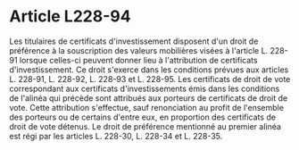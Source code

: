 # Article L228-94

Les titulaires de certificats d'investissement disposent d'un droit de préférence à la souscription des valeurs mobilières visées à l'article L. 228-91 lorsque celles-ci peuvent donner lieu à l'attribution de certificats d'investissement. Ce droit s'exerce dans les conditions prévues aux articles L. 228-91, L. 228-92, L. 228-93 et L. 228-95.   Les certificats de droit de vote correspondant aux certificats d'investissements émis dans les conditions de l'alinéa qui précède sont attribués aux porteurs de certificats de droit de vote.   Cette attribution s'effectue, sauf renonciation au profit de l'ensemble des porteurs ou de certains d'entre eux, en proportion des certificats de droit de vote détenus.   Le droit de préférence mentionné au premier alinéa est régi par les articles L. 228-30, L. 228-34 et L. 228-35.